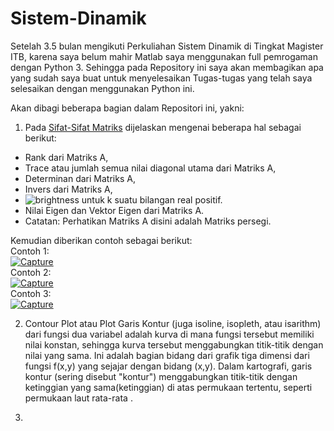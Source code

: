 # Sistem-Dinamik

Setelah 3.5 bulan mengikuti Perkuliahan Sistem Dinamik di Tingkat Magister ITB, karena saya belum mahir Matlab saya menggunakan full pemrogaman dengan Python 3. Sehingga pada Repository ini saya akan membagikan apa yang sudah saya buat untuk menyelesaikan Tugas-tugas yang telah saya selesaikan dengan menggunakan Python ini.

Akan dibagi beberapa bagian dalam Repositori ini, yakni:
1. Pada <a href="https://github.com/wisnuadipradana/Sistem-Dinamik/blob/main/Sifat-Sifat%20Matriks.py">Sifat-Sifat Matriks</a> dijelaskan mengenai beberapa hal sebagai berikut:
- Rank dari Matriks A,
- Trace atau jumlah semua nilai diagonal utama dari Matriks A,
- Determinan dari Matriks A,
- Invers dari Matriks A,
- <img src="https://render.githubusercontent.com/render/math?math=\displaystyle A^k" title="brightness" class="brightness"> untuk k suatu bilangan real positif.
- Nilai Eigen dan Vektor Eigen dari Matriks A.
- Catatan: Perhatikan Matriks A disini adalah Matriks persegi. 

Kemudian diberikan contoh sebagai berikut:<br>
Contoh 1:<br>
<a href='https://postimages.org/' target='_blank'><img src='https://i.postimg.cc/GtBc1p4J/Capture.jpg' border='0' alt='Capture'/></a><br>
Contoh 2:<br>
<a href='https://postimg.cc/qzfKfYQQ' target='_blank'><img src='https://i.postimg.cc/Dy0PG3GV/image.png' border='0' alt='Capture'/></a><br>
Contoh 3:<br>
<a href='https://postimages.org/' target='_blank'><img src='https://i.postimg.cc/sxmdPXJY/image.png' border='0' alt='Capture'/></a>


2. Contour Plot atau Plot Garis Kontur (juga isoline, isopleth, atau isarithm) dari fungsi dua variabel adalah kurva di mana fungsi tersebut memiliki nilai konstan, sehingga kurva tersebut menggabungkan titik-titik dengan nilai yang sama. Ini adalah bagian bidang dari grafik tiga dimensi dari fungsi f(x,y) yang sejajar dengan bidang (x,y). Dalam kartografi, garis kontur (sering disebut "kontur") menggabungkan titik-titik dengan ketinggian yang sama(ketinggian) di atas permukaan tertentu, seperti permukaan laut rata-rata .


3. 
